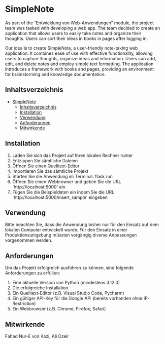 # SimpleNote

As part of the “Entwicklung von Web-Anwendungen” module, the project team was tasked with developing a web app. The team decided to create an application that allows users to easily take notes and organize their thoughts. Users can sort their ideas in books in pages after logging in.

Our idea is to create SimpleNote, a user-friendly note-taking web application. It combines ease of use with effective functionality, allowing users to capture thoughts, organize ideas and information. Users can add, edit, and delete notes and employ simple text formatting. The application introduces a framework with books and pages, providing an environment for brainstorming and knowledge documentation.


## Inhaltsverzeichnis
- [SimpleNote](#simplenote)
  - [Inhaltsverzeichnis](#inhaltsverzeichnis)
  - [Installation](#installation)
  - [Verwendung](#verwendung)
  - [Anforderungen](#anforderungen)
  - [Mitwirkende](#mitwirkende)

## Installation
1. Laden Sie sich das Projekt auf Ihren lokalen Rechner runter
2. Entzippen Sie sämtliche Dateien
3. Öffnen Sie einen Quelltext-Editor
4. Importieren Sie das sämtliche Projekt
5. Starten Sie die Anwendung im Terminal: flask run
6. Öffnen Sie einen Webbrowser und geben Sie die URL 'http://localhost:5000' ein
7. Fügen Sie die Beispieldaten ein indem Sie die URL 'http://localhost:5000/insert_sample' eingeben

## Verwendung
Bitte beachten Sie, dass die Anwendung bisher nur für den Einsatz auf dem lokalen Computer entwickelt
wurde. Für den Einsatz in einer Produktionsumgebung müssten vorgängig diverse Anpassungen vorgenommen 
werden. 

## Anforderungen
Um das Projekt erfolgreich ausführen zu können, sind folgende Anforderungen zu erfüllen: 
1. Eine aktuelle Version von Python (mindestens 3.12.0)
2. Die erfolgreiche Installation
3. Ein Quelltext-Editor (z.B. Visual Studio Code, Pycharm)
4. Ein gültiger API-Key für die Google API (bereits vorhanden ohne IP-Restriction)
5. Ein Webbrowser (z.B. Chrome, Firefox; Safari)

## Mitwirkende
Fahad Nur-E von Kazi, Ali Ozeir
